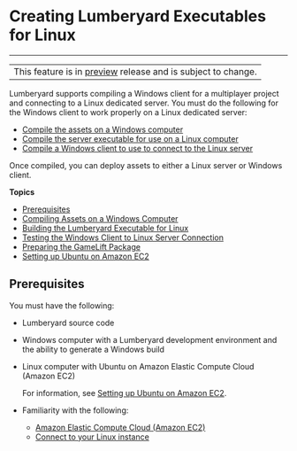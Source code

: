 # Creating Lumberyard Executables for Linux<a name="linux-intro"></a>


****  

|  | 
| --- |
| This feature is in [preview](https://docs.aws.amazon.com/lumberyard/latest/userguide/ly-glos-chap.html#preview) release and is subject to change\.  | 

Lumberyard supports compiling a Windows client for a multiplayer project and connecting to a Linux dedicated server\. You must do the following for the Windows client to work properly on a Linux dedicated server:
+ [Compile the assets on a Windows computer](linux-compile-assets-on-windows.md)
+ [Compile the server executable for use on a Linux computer](linux-build-lumberyard-executable.md)
+ [Compile a Windows client to use to connect to the Linux server](game-build-intro.md)

Once compiled, you can deploy assets to either a Linux server or Windows client\.

**Topics**
+ [Prerequisites](#linux-prerequisites)
+ [Compiling Assets on a Windows Computer](linux-compile-assets-on-windows.md)
+ [Building the Lumberyard Executable for Linux](linux-build-lumberyard-executable.md)
+ [Testing the Windows Client to Linux Server Connection](linux-test-windows-client-linux-server-connection.md)
+ [Preparing the GameLift Package](linux-prepare-gamelift-package.md)
+ [Setting up Ubuntu on Amazon EC2](linux-set-up-ubuntu-amazon-ec2.md)

## Prerequisites<a name="linux-prerequisites"></a>

You must have the following:
+ Lumberyard source code
+ Windows computer with a Lumberyard development environment and the ability to generate a Windows build
+ Linux computer with Ubuntu on Amazon Elastic Compute Cloud \(Amazon EC2\)

  For information, see [Setting up Ubuntu on Amazon EC2](linux-set-up-ubuntu-amazon-ec2.md)\.
+ Familiarity with the following:
  + [Amazon Elastic Compute Cloud \(Amazon EC2\)](https://docs.aws.amazon.com/AWSEC2/latest/UserGuide/concepts.html)
  + [Connect to your Linux instance](https://docs.aws.amazon.com/AWSEC2/latest/UserGuide/AccessingInstances.html)